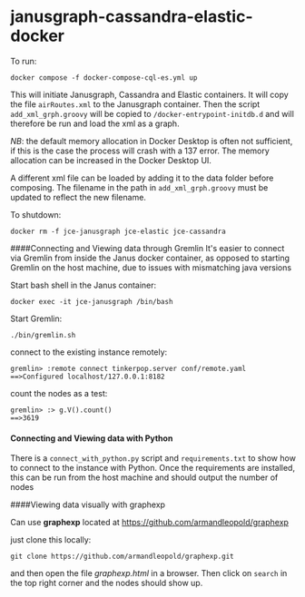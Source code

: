 # janusgraph-cassandra-elastic-docker

To run:

`docker compose -f docker-compose-cql-es.yml up`

This will initiate Janusgraph, Cassandra and Elastic containers.  It will copy the file `airRoutes.xml`
to the Janusgraph container.  Then the script `add_xml_grph.groovy` will be copied to
`/docker-entrypoint-initdb.d` and will therefore be run and load the xml as a graph.

*NB*: the default memory allocation in Docker Desktop is often not sufficient,
if this is the case the process will crash with a 137 error.  The memory allocation
can be increased in the Docker Desktop UI.

A different xml file can be loaded by adding it to the data folder before composing. The filename in the path in `add_xml_grph.groovy` must be updated to reflect the
new filename. 

To shutdown: 

`docker rm -f jce-janusgraph jce-elastic jce-cassandra`


####Connecting and Viewing data through Gremlin
It's easier to connect via Gremlin from inside the Janus docker container, as 
opposed to starting Gremlin on the host machine, due to issues with mismatching java versions

Start bash shell in the Janus container: 

`docker exec -it jce-janusgraph /bin/bash`

Start Gremlin:

`./bin/gremlin.sh`

connect to the existing instance remotely:

```
gremlin> :remote connect tinkerpop.server conf/remote.yaml
==>Configured localhost/127.0.0.1:8182
```

count the nodes as a test:

```
gremlin> :> g.V().count()
==>3619

```

#### Connecting and Viewing data with Python
There is a `connect_with_python.py` script and `requirements.txt` to show how to 
connect to the instance with Python.  Once the requirements are installed,
this can be run from the host machine and should output the number of nodes

####Viewing data visually with graphexp

Can use **graphexp** located at https://github.com/armandleopold/graphexp

just clone this locally:

`git clone https://github.com/armandleopold/graphexp.git`

and then open the file *graphexp.html* in a browser.  Then click on `search` in the top right
corner and the nodes should show up.




